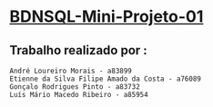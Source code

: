 # [BDNSQL-Mini-Projeto-01]

 ## Trabalho realizado por :
    André Loureiro Morais - a83899
    Etienne da Silva Filipe Amado da Costa - a76089
    Gonçalo Rodrigues Pinto - a83732
    Luís Mário Macedo Ribeiro - a85954 

[BDNSQL-Mini-Projeto-01]: https://hpeixoto.me/data/nosql/pl04/fe02.pdf